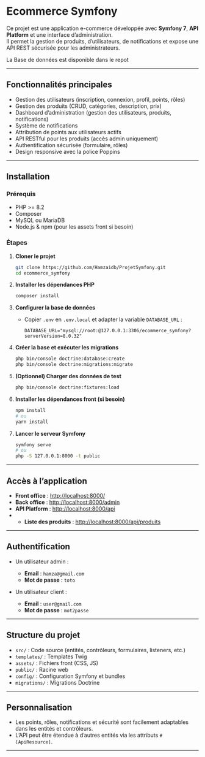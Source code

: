 # Ecommerce Symfony

Ce projet est une application e-commerce développée avec **Symfony 7**, **API Platform** et une interface d’administration.  
Il permet la gestion de produits, d’utilisateurs, de notifications et expose une API REST sécurisée pour les administrateurs.

La Base de données est disponible dans le repot

---

## Fonctionnalités principales

- Gestion des utilisateurs (inscription, connexion, profil, points, rôles)
- Gestion des produits (CRUD, catégories, description, prix)
- Dashboard d’administration (gestion des utilisateurs, produits, notifications)
- Système de notifications
- Attribution de points aux utilisateurs actifs
- API RESTful pour les produits (accès admin uniquement)
- Authentification sécurisée (formulaire, rôles)
- Design responsive avec la police Poppins

---

## Installation

### Prérequis

- PHP >= 8.2
- Composer
- MySQL ou MariaDB
- Node.js & npm (pour les assets front si besoin)

### Étapes

1. **Cloner le projet**
   ```bash
   git clone https://github.com/Hamzaidb/ProjetSymfony.git
   cd ecommerce_symfony
   ```

2. **Installer les dépendances PHP**
   ```bash
   composer install
   ```

3. **Configurer la base de données**
   - Copier `.env` en `.env.local` et adapter la variable `DATABASE_URL` :
     ```
     DATABASE_URL="mysql://root:@127.0.0.1:3306/ecommerce_symfony?serverVersion=8.0.32"
     ```

4. **Créer la base et exécuter les migrations**
   ```bash
   php bin/console doctrine:database:create
   php bin/console doctrine:migrations:migrate
   ```

5. **(Optionnel) Charger des données de test**
   ```bash
   php bin/console doctrine:fixtures:load
   ```

6. **Installer les dépendances front (si besoin)**
   ```bash
   npm install
   # ou
   yarn install
   ```

7. **Lancer le serveur Symfony**
   ```bash
   symfony serve
   # ou
   php -S 127.0.0.1:8000 -t public
   ```

---

## Accès à l’application

- **Front office** : [http://localhost:8000/](http://localhost:8000/)
- **Back office** : [http://localhost:8000/admin](http://localhost:8000/admin)
- **API Platform** : [http://localhost:8000/api](http://localhost:8000/api)
- - **Liste des produits** : [http://localhost:8000/api/produits](http://localhost:8000/api/produits)


---

## Authentification

- Un utilisateur admin  :
  - **Email** : `hamza@gmail.com`
  - **Mot de passe** : `toto`
 
- Un utilisateur client :
  - **Email** : `user@gmail.com`
  - **Mot de passe** : `mot2passe`

---

## Structure du projet

- `src/` : Code source (entités, contrôleurs, formulaires, listeners, etc.)
- `templates/` : Templates Twig
- `assets/` : Fichiers front (CSS, JS)
- `public/` : Racine web
- `config/` : Configuration Symfony et bundles
- `migrations/` : Migrations Doctrine

---

## Personnalisation

- Les points, rôles, notifications et sécurité sont facilement adaptables dans les entités et contrôleurs.
- L’API peut être étendue à d’autres entités via les attributs `#[ApiResource]`.

---

